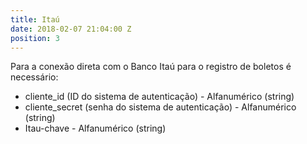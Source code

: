 ```yaml
---
title: Itaú
date: 2018-02-07 21:04:00 Z
position: 3
---
```


Para a conexão direta com o Banco Itaú para o registro de boletos é necessário:
* cliente_id (ID do sistema de autenticação) - Alfanumérico (string)
* cliente_secret (senha do sistema de autenticação) - Alfanumérico (string)
* Itau-chave - Alfanumérico (string)